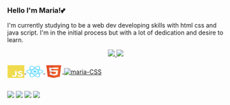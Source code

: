 ### Hello I'm Maria!💕
 I'm currently studying to be a web dev developing skills with html css and java script.
 I'm in the initial process but with a lot of dedication and desire to learn.
 
 <div align="center">
  <a href="https://github.com/MariElisBorges">
  <img height="180em" src="https://github-readme-stats.vercel.app/api?username=MariElisBorges&show_icons=true&theme=cobalt&include_all_commits=true&count_private=true"/>
  <img height="180em" src="https://github-readme-stats.vercel.app/api/top-langs/?username=MariElisBorges&layout=compact&langs_count=7&theme=cobalt"/>
</div>
 
 
 <div style="display: inline_block"><br>
  <img align="center" alt="maria-Js" height="30" width="40" src="https://raw.githubusercontent.com/devicons/devicon/master/icons/javascript/javascript-plain.svg">
  <img align="center" alt="maria-React" height="30" width="40" src="https://raw.githubusercontent.com/devicons/devicon/master/icons/react/react-original.svg">
  <img align="center" alt="maria-HTML" height="30" width="40" src="https://raw.githubusercontent.com/devicons/devicon/master/icons/html5/html5-original.svg">
  <img align="center" alt="maria-CSS" height="30" width="40" src=https://icongr.am/devicon/css3-original.svg?size=128&color=currentColor
  <img align="center" alt="maria-Github" height="30" width="40" src=https://icongr.am/devicon/git-original.svg?size=128&color=currentColor
  <img align="center" alt="maria-Github" height="30" width="40" src=
                      
  <div/>

##

<div> 
   <a href="https://www.linkedin.com/in/maria-elisa-borges/" target="_blank"><img src="https://img.shields.io/badge/-LinkedIn-%230077B5?style=for-the-badge&logo=linkedin&logoColor=white" target="_blank"></a> 
  <a href="https://www.instagram.com/bety_maria85/" target="_blank"><img src="https://img.shields.io/badge/-Instagram-%23E4405F?style=for-the-badge&logo=instagram&logoColor=white" target="_blank"></a>
 	 <a href="https://discord.gg/#" target="_blank"><img src="https://img.shields.io/badge/Discord-7289DA?style=for-the-badge&logo=discord&logoColor=white" target="_blank"></a> 
  <a href = "elisamariabb.36@gmail.com"><img src="https://img.shields.io/badge/-Gmail-%23333?style=for-the-badge&logo=gmail&logoColor=white" target="_blank"></a>
  
  
</div>
